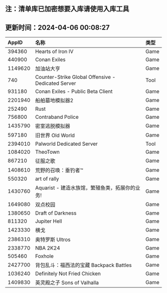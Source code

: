 ## 注：清单库已加密想要入库请使用入库工具

## 更新时间：2024-04-06 00:08:27
| AppID | 名称 | 类型  |
| :-------------------- | :----------------------------- | :----------- |
| 394360 | Hearts of Iron IV| Game |
| 440900 | Conan Exiles| Game |
| 1149620 | 加油站大亨| Game |
| 740 | Counter-Strike Global Offensive - Dedicated Server| Tool |
| 931180 | Conan Exiles - Public Beta Client| Game |
| 2201940 | 船舶墓地模拟器2| Game |
| 252490 | Rust| Game |
| 756800 | Contraband Police| Game |
| 1435790 | 密室逃脱模拟器| Game |
| 597180 | 旧世界 Old World| Game |
| 2394010 | Palworld Dedicated Server| Tool |
| 1084020 | TheoTown| Game |
| 867210 | 征服之歌| Game |
| 1408610 | 荒野的召唤：垂钓者™| Game |
| 550320 | art of rally| Game |
| 1430760 | Aquarist - 建造水族馆，繁殖鱼类，拓展你的业务!| Game |
| 1649080 | 双点校园 | Game |
| 1380650 | Draft of Darkness| Game |
| 811320 | Jupiter Hell| Game |
| 1423330 | 横戈| Game |
| 2386310 | 奥特罗斯 Ultros| Game |
| 2338770 | NBA 2K24| Game |
| 505460 | Foxhole| Game |
| 2427700 | 背包乱斗：福西法的宝藏 Backpack Battles| Game |
| 1036240 | Definitely Not Fried Chicken| Game |
| 1409830 | 英灵殿之子 Sons of Valhalla| Game |
